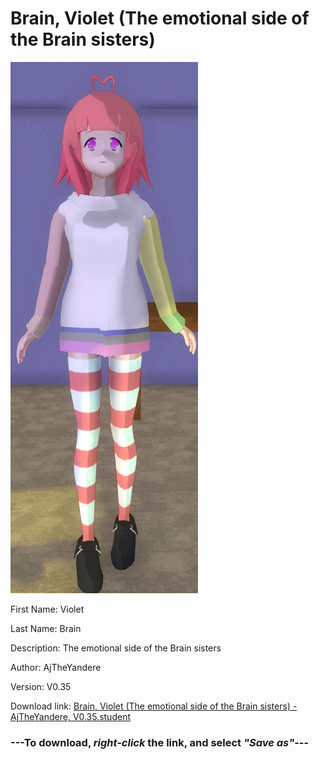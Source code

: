 # Brain, Violet (The emotional side of the Brain sisters)

<img src = "https://raw.githubusercontent.com/Arbiter1223/Daigaku-Gurashi-Custom-Students/master/Students/Files/Brain%2C%20Violet%20(The%20emotional%20side%20of%20the%20Brain%20sisters).png">

First Name: Violet

Last Name: Brain

Description: The emotional side of the Brain sisters

Author: AjTheYandere

Version: V0.35

Download link: <a href="https://raw.githubusercontent.com/Arbiter1223/Daigaku-Gurashi-Custom-Students/master/Students/Files/Brain%2C%20Violet%20(The%20emotional%20side%20of%20the%20Brain%20sisters)%20-%20AjTheYandere%2C%20V0.35.student">Brain, Violet (The emotional side of the Brain sisters) - AjTheYandere, V0.35.student</a>

### ---**To download, _right-click_ the link, and select _"Save as"_**---

